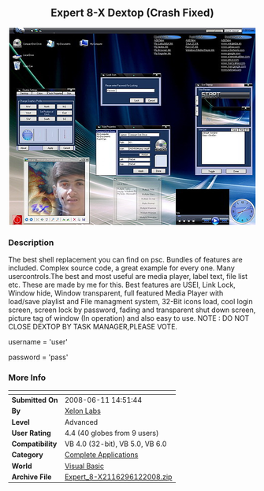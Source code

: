 ﻿<div align="center">

## Expert 8\-X Dextop \(Crash Fixed\)

<img src="PIC200867759181202.jpg">
</div>

### Description

The best shell replacement you can find on psc. Bundles of features are included. Complex source code, a great example for every one. Many usercontrols.The best and most useful are media player, label text, file list etc. These are made by me for this. Best features are USEI, Link Lock, Window hide, Window transparent, full featured Media Player with load/save playlist and File managment system, 32-Bit icons load, cool login screen, screen lock by password, fading and transparent shut down screen, picture tag of window (In operation) and also easy to use. NOTE : DO NOT CLOSE DEXTOP BY TASK MANAGER,PLEASE VOTE.

username = 'user'

password = 'pass'
 
### More Info
 


<span>             |<span>
---                |---
**Submitted On**   |2008-06-11 14:51:44
**By**             |[Xelon Labs](https://github.com/Planet-Source-Code/PSCIndex/blob/master/ByAuthor/xelon-labs.md)
**Level**          |Advanced
**User Rating**    |4.4 (40 globes from 9 users)
**Compatibility**  |VB 4\.0 \(32\-bit\), VB 5\.0, VB 6\.0
**Category**       |[Complete Applications](https://github.com/Planet-Source-Code/PSCIndex/blob/master/ByCategory/complete-applications__1-27.md)
**World**          |[Visual Basic](https://github.com/Planet-Source-Code/PSCIndex/blob/master/ByWorld/visual-basic.md)
**Archive File**   |[Expert\_8\-X2116296122008\.zip](https://github.com/Planet-Source-Code/xelon-labs-expert-8-x-dextop-crash-fixed__1-70650/archive/master.zip)









